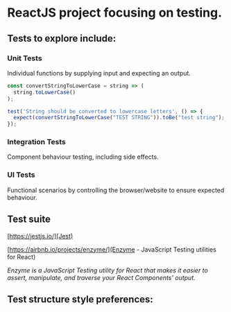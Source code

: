 # ReactJS project focusing on testing.

## Tests to explore include:

### Unit Tests
Individual functions by supplying input and expecting an output.
```javascript
const convertStringToLowerCase = string => (
  string.toLowerCase()
);

test('String should be converted to lowercase letters', () => {
  expect(convertStringToLowerCase("TEST STRING")).toBe("test string");
});
```


### Integration Tests
Component behaviour testing, including side effects.


### UI Tests
Functional scenarios by controlling the browser/website to ensure expected behaviour.


## Test suite

[https://jestjs.io/](Jest)


[https://airbnb.io/projects/enzyme/](Enzyme - JavaScript Testing utilities for React)

*Enzyme is a JavaScript Testing utility for React that makes it easier to assert, manipulate, and traverse your React Components' output.* 


## Test structure style preferences: